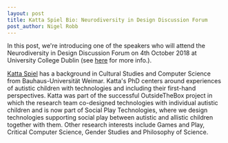 ```yaml
---
layout: post
title: Katta Spiel Bio: Neurodiversity in Design Discussion Forum
post_author: Nigel Robb
---
```

In this post, we're introducing one of the speakers who will attend the Neurodiversity in Design Discussion Forum on 4th October 2018 at University College Dublin (see [here](http://neurodiversityindesign.eu/2018/09/07/ucd-event/) for more info.).

[Katta Spiel](http://igw.tuwien.ac.at/hci/people/kspiel) has a background in Cultural Studies and Computer Science from Bauhaus-Universität Weimar. Katta's PhD centers around experiences of autistic children with technologies and including their first-hand perspectives. Katta was part of the successful OutsideTheBox project in which the research team co-designed technologies with individual autistic children and is now part of Social Play Technologies, where we design technologies supporting social play between autistic and allistic children together with them. Other research interests include Games and Play, Critical Computer Science, Gender Studies and Philosophy of Science.
